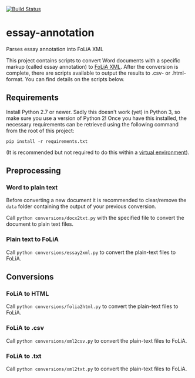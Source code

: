 [![Build Status](https://travis-ci.org/UUDigitalHumanitieslab/essay-annotation.svg?branch=develop)](https://travis-ci.org/UUDigitalHumanitieslab/essay-annotation)

# essay-annotation
Parses essay annotation into FoLiA XML

This project contains scripts to convert Word documents with a specific markup (called essay annotation) to [FoLiA XML](https://proycon.github.io/folia/).
After the conversion is complete, there are scripts available to output the results to .csv- or .html-format.
You can find details on the scripts below.

## Requirements

Install Python 2.7 or newer. Sadly this doesn't work (yet) in Python 3, so make sure you use a version of Python 2! Once you have this installed, the necessary requirements can be retrieved using the following command from the root of this project:

```
pip install -r requirements.txt
```

(It is recommended but not required to do this within a [virtual environment](https://virtualenv.pypa.io/en/stable/)).

## Preprocessing

### Word to plain text

Before converting a new document it is recommended to clear/remove the `data` folder containing the output of your previous conversion.

Call `python conversions/docx2txt.py` with the specified file to convert the document to plain text files.

### Plain text to FoLiA

Call `python conversions/essay2xml.py` to convert the plain-text files to FoLiA.

## Conversions

### FoLiA to HTML

Call `python conversions/folia2html.py` to convert the plain-text files to FoLiA.

### FoLiA to .csv

Call `python conversions/xml2csv.py` to convert the plain-text files to FoLiA.

### FoLiA to .txt

Call `python conversions/xml2txt.py` to convert the plain-text files to FoLiA.
